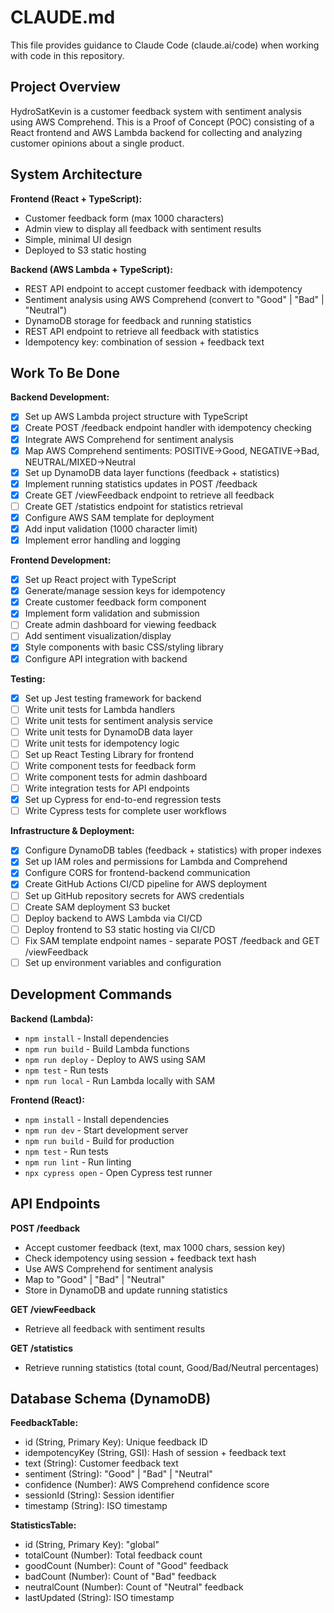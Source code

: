 # CLAUDE.md

This file provides guidance to Claude Code (claude.ai/code) when working with code in this repository.

## Project Overview

HydroSatKevin is a customer feedback system with sentiment analysis using AWS Comprehend. This is a Proof of Concept (POC) consisting of a React frontend and AWS Lambda backend for collecting and analyzing customer opinions about a single product.

## System Architecture

**Frontend (React + TypeScript):**
- Customer feedback form (max 1000 characters)
- Admin view to display all feedback with sentiment results
- Simple, minimal UI design
- Deployed to S3 static hosting

**Backend (AWS Lambda + TypeScript):**
- REST API endpoint to accept customer feedback with idempotency
- Sentiment analysis using AWS Comprehend (convert to "Good" | "Bad" | "Neutral")
- DynamoDB storage for feedback and running statistics
- REST API endpoint to retrieve all feedback with statistics
- Idempotency key: combination of session + feedback text

## Work To Be Done

**Backend Development:**
- [x] Set up AWS Lambda project structure with TypeScript
- [x] Create POST /feedback endpoint handler with idempotency checking
- [x] Integrate AWS Comprehend for sentiment analysis
- [x] Map AWS Comprehend sentiments: POSITIVE→Good, NEGATIVE→Bad, NEUTRAL/MIXED→Neutral
- [x] Set up DynamoDB data layer functions (feedback + statistics)
- [x] Implement running statistics updates in POST /feedback
- [x] Create GET /viewFeedback endpoint to retrieve all feedback
- [ ] Create GET /statistics endpoint for statistics retrieval
- [x] Configure AWS SAM template for deployment
- [x] Add input validation (1000 character limit)
- [x] Implement error handling and logging

**Frontend Development:**
- [x] Set up React project with TypeScript
- [x] Generate/manage session keys for idempotency
- [x] Create customer feedback form component
- [x] Implement form validation and submission
- [ ] Create admin dashboard for viewing feedback
- [ ] Add sentiment visualization/display
- [x] Style components with basic CSS/styling library
- [x] Configure API integration with backend

**Testing:**
- [x] Set up Jest testing framework for backend
- [ ] Write unit tests for Lambda handlers
- [ ] Write unit tests for sentiment analysis service
- [ ] Write unit tests for DynamoDB data layer
- [ ] Write unit tests for idempotency logic
- [ ] Set up React Testing Library for frontend
- [ ] Write component tests for feedback form
- [ ] Write component tests for admin dashboard
- [ ] Write integration tests for API endpoints
- [x] Set up Cypress for end-to-end regression tests
- [ ] Write Cypress tests for complete user workflows

**Infrastructure & Deployment:**
- [x] Configure DynamoDB tables (feedback + statistics) with proper indexes
- [x] Set up IAM roles and permissions for Lambda and Comprehend
- [x] Configure CORS for frontend-backend communication
- [x] Create GitHub Actions CI/CD pipeline for AWS deployment
- [ ] Set up GitHub repository secrets for AWS credentials
- [ ] Create SAM deployment S3 bucket
- [ ] Deploy backend to AWS Lambda via CI/CD
- [ ] Deploy frontend to S3 static hosting via CI/CD
- [ ] Fix SAM template endpoint names - separate POST /feedback and GET /viewFeedback
- [ ] Set up environment variables and configuration

## Development Commands

**Backend (Lambda):**
- `npm install` - Install dependencies
- `npm run build` - Build Lambda functions
- `npm run deploy` - Deploy to AWS using SAM
- `npm test` - Run tests
- `npm run local` - Run Lambda locally with SAM

**Frontend (React):**
- `npm install` - Install dependencies
- `npm run dev` - Start development server
- `npm run build` - Build for production
- `npm test` - Run tests
- `npm run lint` - Run linting
- `npx cypress open` - Open Cypress test runner

## API Endpoints

**POST /feedback**
- Accept customer feedback (text, max 1000 chars, session key)
- Check idempotency using session + feedback text hash
- Use AWS Comprehend for sentiment analysis
- Map to "Good" | "Bad" | "Neutral"
- Store in DynamoDB and update running statistics

**GET /viewFeedback**
- Retrieve all feedback with sentiment results

**GET /statistics**
- Retrieve running statistics (total count, Good/Bad/Neutral percentages)

## Database Schema (DynamoDB)

**FeedbackTable:**
- id (String, Primary Key): Unique feedback ID
- idempotencyKey (String, GSI): Hash of session + feedback text
- text (String): Customer feedback text
- sentiment (String): "Good" | "Bad" | "Neutral"
- confidence (Number): AWS Comprehend confidence score
- sessionId (String): Session identifier
- timestamp (String): ISO timestamp

**StatisticsTable:**
- id (String, Primary Key): "global"
- totalCount (Number): Total feedback count
- goodCount (Number): Count of "Good" feedback
- badCount (Number): Count of "Bad" feedback
- neutralCount (Number): Count of "Neutral" feedback
- lastUpdated (String): ISO timestamp